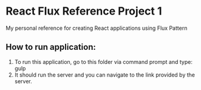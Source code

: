 # React Flux Reference Project 1
My personal reference for creating React applications using Flux Pattern

## How to run application:
1. To run this application, go to this folder via command prompt and type:
gulp
2. It should run the server and you can navigate to the link provided by the server.
